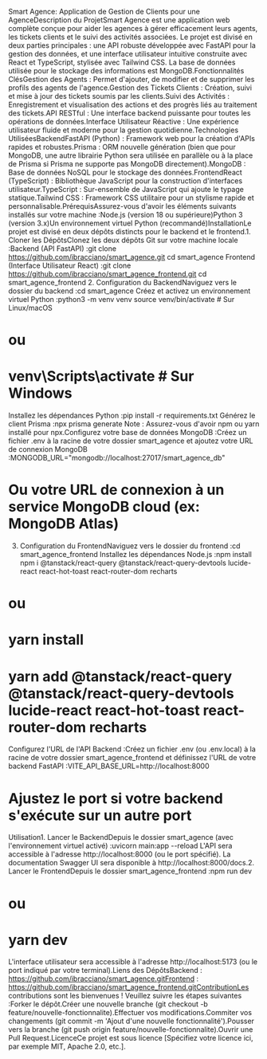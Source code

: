 Smart Agence: Application de Gestion de Clients pour une AgenceDescription du ProjetSmart Agence est une application web complète conçue pour aider les agences à gérer efficacement leurs agents, les tickets clients et le suivi des activités associées. Le projet est divisé en deux parties principales : une API robuste développée avec FastAPI pour la gestion des données, et une interface utilisateur intuitive construite avec React et TypeScript, stylisée avec Tailwind CSS. La base de données utilisée pour le stockage des informations est MongoDB.Fonctionnalités ClésGestion des Agents : Permet d'ajouter, de modifier et de supprimer les profils des agents de l'agence.Gestion des Tickets Clients : Création, suivi et mise à jour des tickets soumis par les clients.Suivi des Activités : Enregistrement et visualisation des actions et des progrès liés au traitement des tickets.API RESTful : Une interface backend puissante pour toutes les opérations de données.Interface Utilisateur Réactive : Une expérience utilisateur fluide et moderne pour la gestion quotidienne.Technologies UtiliséesBackendFastAPI (Python) : Framework web pour la création d'APIs rapides et robustes.Prisma : ORM nouvelle génération (bien que pour MongoDB, une autre librairie Python sera utilisée en parallèle ou à la place de Prisma si Prisma ne supporte pas MongoDB directement).MongoDB : Base de données NoSQL pour le stockage des données.FrontendReact (TypeScript) : Bibliothèque JavaScript pour la construction d'interfaces utilisateur.TypeScript : Sur-ensemble de JavaScript qui ajoute le typage statique.Tailwind CSS : Framework CSS utilitaire pour un stylisme rapide et personnalisable.PrérequisAssurez-vous d'avoir les éléments suivants installés sur votre machine :Node.js (version 18 ou supérieure)Python 3 (version 3.x)Un environnement virtuel Python (recommandé)InstallationLe projet est divisé en deux dépôts distincts pour le backend et le frontend.1. Cloner les DépôtsClonez les deux dépôts Git sur votre machine locale :Backend (API FastAPI) :git clone https://github.com/ibracciano/smart_agence.git
cd smart_agence
Frontend (Interface Utilisateur React) :git clone https://github.com/ibracciano/smart_agence_frontend.git
cd smart_agence_frontend 2. Configuration du BackendNaviguez vers le dossier du backend :cd smart_agence
Créez et activez un environnement virtuel Python :python3 -m venv venv
source venv/bin/activate # Sur Linux/macOS

# ou

# venv\Scripts\activate # Sur Windows

Installez les dépendances Python :pip install -r requirements.txt
Générez le client Prisma :npx prisma generate
Note : Assurez-vous d'avoir npm ou yarn installé pour npx.Configurez votre base de données MongoDB :Créez un fichier .env à la racine de votre dossier smart_agence et ajoutez votre URL de connexion MongoDB :MONGODB_URL="mongodb://localhost:27017/smart_agence_db"

# Ou votre URL de connexion à un service MongoDB cloud (ex: MongoDB Atlas)

3. Configuration du FrontendNaviguez vers le dossier du frontend :cd smart_agence_frontend
   Installez les dépendances Node.js :npm install
   npm i @tanstack/react-query @tanstack/react-query-devtools lucide-react react-hot-toast react-router-dom recharts

# ou

# yarn install

# yarn add @tanstack/react-query @tanstack/react-query-devtools lucide-react react-hot-toast react-router-dom recharts

Configurez l'URL de l'API Backend :Créez un fichier .env (ou .env.local) à la racine de votre dossier smart_agence_frontend et définissez l'URL de votre backend FastAPI :VITE_API_BASE_URL=http://localhost:8000

# Ajustez le port si votre backend s'exécute sur un autre port

Utilisation1. Lancer le BackendDepuis le dossier smart_agence (avec l'environnement virtuel activé) :uvicorn main:app --reload
L'API sera accessible à l'adresse http://localhost:8000 (ou le port spécifié). La documentation Swagger UI sera disponible à http://localhost:8000/docs.2. Lancer le FrontendDepuis le dossier smart_agence_frontend :npm run dev

# ou

# yarn dev

L'interface utilisateur sera accessible à l'adresse http://localhost:5173 (ou le port indiqué par votre terminal).Liens des DépôtsBackend : https://github.com/ibracciano/smart_agence.gitFrontend : https://github.com/ibracciano/smart_agence_frontend.gitContributionLes contributions sont les bienvenues ! Veuillez suivre les étapes suivantes :Forker le dépôt.Créer une nouvelle branche (git checkout -b feature/nouvelle-fonctionnalite).Effectuer vos modifications.Commiter vos changements (git commit -m 'Ajout d'une nouvelle fonctionnalité').Pousser vers la branche (git push origin feature/nouvelle-fonctionnalite).Ouvrir une Pull Request.LicenceCe projet est sous licence [Spécifiez votre licence ici, par exemple MIT, Apache 2.0, etc.].
